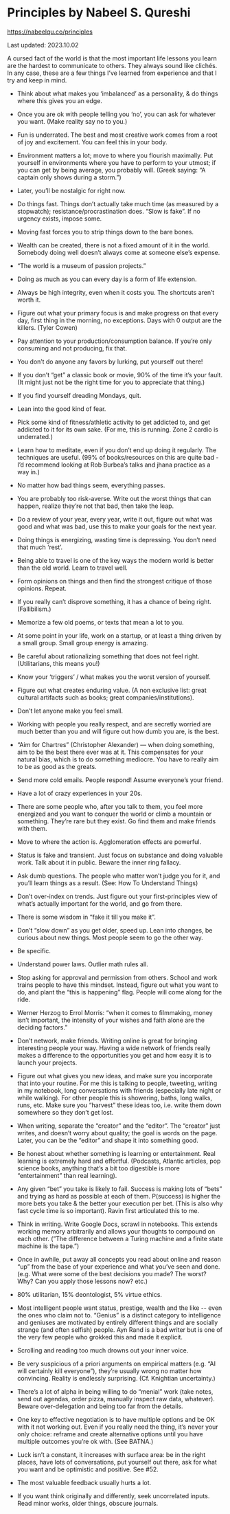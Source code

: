 # Principles by Nabeel S. Qureshi

https://nabeelqu.co/principles

Last updated: 2023.10.02

A cursed fact of the world is that the most important life lessons you learn are the hardest to communicate to others. They always sound like clichés. In any case, these are a few things I’ve learned from experience and that I try and keep in mind.

* Think about what makes you ‘imbalanced’ as a personality, & do things where this gives you an edge.

* Once you are ok with people telling you ‘no’, you can ask for whatever you want. (Make reality say no to you.)

* Fun is underrated. The best and most creative work comes from a root of joy and excitement. You can feel this in your body.

* Environment matters a lot; move to where you flourish maximally. Put yourself in environments where you have to perform to your utmost; if you can get by being average, you probably will. (Greek saying: “A captain only shows during a storm.”)

* Later, you’ll be nostalgic for right now.

* Do things fast. Things don’t actually take much time (as measured by a stopwatch); resistance/procrastination does. “Slow is fake”. If no urgency exists, impose some.

* Moving fast forces you to strip things down to the bare bones.

* Wealth can be created, there is not a fixed amount of it in the world. Somebody doing well doesn’t always come at someone else’s expense.

* “The world is a museum of passion projects.”

* Doing as much as you can every day is a form of life extension.

* Always be high integrity, even when it costs you. The shortcuts aren’t worth it.

* Figure out what your primary focus is and make progress on that every day, first thing in the morning, no exceptions. Days with 0 output are the killers. (Tyler Cowen)

* Pay attention to your production/consumption balance. If you’re only consuming and not producing, fix that.

* You don’t do anyone any favors by lurking, put yourself out there!

* If you don’t “get” a classic book or movie, 90% of the time it’s your fault. (It might just not be the right time for you to appreciate that thing.)

* If you find yourself dreading Mondays, quit.

* Lean into the good kind of fear.

* Pick some kind of fitness/athletic activity to get addicted to, and get addicted to it for its own sake. (For me, this is running. Zone 2 cardio is underrated.)

* Learn how to meditate, even if you don’t end up doing it regularly. The techniques are useful. (99% of books/resources on this are quite bad - I’d recommend looking at Rob Burbea’s talks and jhana practice as a way in.)

* No matter how bad things seem, everything passes.

* You are probably too risk-averse. Write out the worst things that can happen, realize they’re not that bad, then take the leap.

* Do a review of your year, every year, write it out, figure out what was good and what was bad, use this to make your goals for the next year.

* Doing things is energizing, wasting time is depressing. You don’t need that much ‘rest’.

* Being able to travel is one of the key ways the modern world is better than the old world. Learn to travel well.

* Form opinions on things and then find the strongest critique of those opinions. Repeat.

* If you really can’t disprove something, it has a chance of being right. (Fallibilism.)

* Memorize a few old poems, or texts that mean a lot to you.

* At some point in your life, work on a startup, or at least a thing driven by a small group. Small group energy is amazing.

* Be careful about rationalizing something that does not feel right. (Utilitarians, this means you!)

* Know your ‘triggers’ / what makes you the worst version of yourself.

* Figure out what creates enduring value. (A non exclusive list: great cultural artifacts such as books; great companies/institutions).

* Don’t let anyone make you feel small.

* Working with people you really respect, and are secretly worried are much better than you and will figure out how dumb you are, is the best.

* “Aim for Chartres” (Christopher Alexander) — when doing something, aim to be the best there ever was at it. This compensates for your natural bias, which is to do something mediocre. You have to really aim to be as good as the greats.

* Send more cold emails. People respond! Assume everyone’s your friend.

* Have a lot of crazy experiences in your 20s.

* There are some people who, after you talk to them, you feel more energized and you want to conquer the world or climb a mountain or something. They’re rare but they exist. Go find them and make friends with them.

* Move to where the action is. Agglomeration effects are powerful.

* Status is fake and transient. Just focus on substance and doing valuable work. Talk about it in public. Beware the inner ring fallacy.

* Ask dumb questions. The people who matter won’t judge you for it, and you’ll learn things as a result. (See: How To Understand Things)

* Don’t over-index on trends. Just figure out your first-principles view of what’s actually important for the world, and go from there.

* There is some wisdom in “fake it till you make it”.

* Don’t “slow down” as you get older, speed up. Lean into changes, be curious about new things. Most people seem to go the other way.

* Be specific.

* Understand power laws. Outlier math rules all.

* Stop asking for approval and permission from others. School and work trains people to have this mindset. Instead, figure out what you want to do, and plant the “this is happening” flag. People will come along for the ride.

* Werner Herzog to Errol Morris: “when it comes to filmmaking, money isn’t important, the intensity of your wishes and faith alone are the deciding factors.”

* Don’t network, make friends. Writing online is great for bringing interesting people your way. Having a wide network of friends really makes a difference to the opportunities you get and how easy it is to launch your projects.

* Figure out what gives you new ideas, and make sure you incorporate that into your routine. For me this is talking to people, tweeting, writing in my notebook, long conversations with friends (especially late night or while walking). For other people this is showering, baths, long walks, runs, etc. Make sure you “harvest” these ideas too, i.e. write them down somewhere so they don’t get lost.

* When writing, separate the “creator” and the “editor”. The “creator” just writes, and doesn’t worry about quality; the goal is words on the page. Later, you can be the “editor” and shape it into something good.

* Be honest about whether something is learning or entertainment. Real learning is extremely hard and effortful. (Podcasts, Atlantic articles, pop science books, anything that’s a bit too digestible is more “entertainment” than real learning).

* Any given “bet” you take is likely to fail. Success is making lots of “bets” and trying as hard as possible at each of them. P(success) is higher the more bets you take & the better your execution per bet. (This is also why fast cycle time is so important). Ravin first articulated this to me.

* Think in writing. Write Google Docs, scrawl in notebooks. This extends working memory arbitrarily and allows your thoughts to compound on each other. (”The difference between a Turing machine and a finite state machine is the tape.”)

* Once in awhile, put away all concepts you read about  online and reason “up” from the base of your experience and what you’ve seen and done. (e.g. What were some of the best decisions you made? The worst? Why? Can you apply those lessons now? etc.)

* 80% utilitarian, 15% deontologist, 5% virtue ethics.

* Most intelligent people want status, prestige, wealth and the like -- even the ones who claim not to. “Genius” is a distinct category to intelligence and geniuses are motivated by entirely different things and are socially strange (and often selfish) people. Ayn Rand is a bad writer but is one of the very few people who grokked this and made it explicit.

* Scrolling and reading too much drowns out your inner voice.

* Be very suspicious of a priori arguments on empirical matters (e.g. “AI will certainly kill everyone”), they’re usually wrong no matter how convincing. Reality is endlessly surprising. (Cf. Knightian uncertainty.)

* There’s a lot of alpha in being willing to do “menial” work (take notes, send out agendas, order pizza, manually inspect raw data, whatever). Beware over-delegation and being too far from the details.

* One key to effective negotiation is to have multiple options and be OK with it not working out. Even if you really need the thing, it’s never your only choice: reframe and create alternative options until you have multiple outcomes you’re ok with. (See BATNA.)

* Luck isn’t a constant, it increases with surface area: be in the right places, have lots of conversations, put yourself out there, ask for what you want and be optimistic and positive. See #52.

* The most valuable feedback usually hurts a lot.

* If you want think originally and differently, seek uncorrelated inputs. Read minor works, older things, obscure journals.